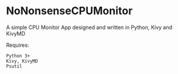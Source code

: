 # NoNonsenseCPUMonitor
A simple CPU Monitor App designed and written in Python, Kivy and KivyMD

Requires:

	Python 3+
	Kivy, KivyMD
	Psutil
